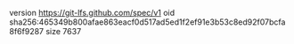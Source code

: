 version https://git-lfs.github.com/spec/v1
oid sha256:465349b800afae863eacf0d517ad5ed1f2ef91e3b53c8ed92f07bcfa8f6f9287
size 7637
